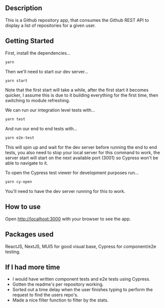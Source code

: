 ## Description

This is a Github repository app, that consumes the Github REST API to display a list of repositories for a given user.

## Getting Started

First, install the dependencies...

```bash
yarn
```

Then we'll need to start our dev server...

```bash
yarn start
```

Note that the first start will take a while, after the first start it becomes quicker, I assume this is due to it building everything for the first time, then switching to module refreshing.

We can run our integration level tests with...

```bash
yarn test
```

And run our end to end tests with...

```bash
yarn e2e-test
```

This will spin up and wait for the dev server before running the end to end tests, you also need to stop your local server for this command to work, the server start will start on the next available port (3001) so Cypress won't be able to navigate to it.

To open the Cypress test viewer for development purposes run...

```bash
yarn cy-open
```

You'll need to have the dev server running for this to work.

## How to use

Open [http://localhost:3000](http://localhost:3000) with your browser to see the app.

## Packages used

ReactJS, NextJS, MUI5 for good visual base, Cypress for component/e2e testing.

## If I had more time

- I would have written component tests and e2e tests using Cypress.
- Gotten the readme's per repository working.
- Sorted out a time delay when the user finishes typing to perform the request to find the users repo's.
- Made a nice filter function to filter by the stats.
